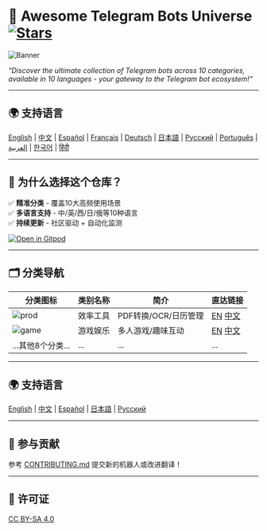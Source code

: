 # 🚀 Awesome Telegram Bots Universe [![Stars](https://img.shields.io/github/stars/yourusername/awesome-telegram-bots-universe?style=social)](https://github.com/yourusername/awesome-telegram-bots-universe)

![Banner](assets/banner.png)

*"Discover the ultimate collection of Telegram bots across 10 categories, available in 10 languages - your gateway to the Telegram bot ecosystem!"*

---

## 🌍 支持语言 
[English](languages/EN.md) | [中文](languages/ZH.md) | [Español](languages/ES.md) |  [Français](languages/FR.md) | [Deutsch](languages/DE.md) | [日本語](languages/JA.md) |  [Русский](languages/RU.md) | [Português](languages/PT.md) | [العربية](languages/AR.md) |  [한국어](languages/KO.md) | [हिंदी](languages/HI.md)

---

## 🌟 为什么选择这个仓库？
✅ **精准分类** - 覆盖10大高频使用场景  
✅ **多语言支持** - 中/英/西/日/俄等10种语言  
✅ **持续更新** - 社区驱动 + 自动化监测  

[![Open in Gitpod](https://gitpod.io/button/open-in-gitpod.svg)](https://gitpod.io/#https://github.com/yourusername/awesome-telegram-bots-universe)

---

## 🗂️ 分类导航
| 分类图标 | 类别名称       | 简介                  | 直达链接          |
|----------|----------------|-----------------------|-------------------|
| ![prod](assets/icons/productivity.png) | 效率工具       | PDF转换/OCR/日历管理  | [EN](#) [中文](#) |
| ![game](assets/icons/gaming.png)       | 游戏娱乐       | 多人游戏/趣味互动     | [EN](#) [中文](#) |
| ...其他8个分类...                      | ...            | ...                   | ...               |

---

## 🌍 支持语言
[English](languages/EN.md) | [中文](languages/ZH.md) | [Español](languages/ES.md) | [日本語](languages/JA.md) | [Русский](languages/RU.md)

---

## 🤝 参与贡献
参考 [CONTRIBUTING.md](CONTRIBUTING.md) 提交新的机器人或改进翻译！

---

## 📜 许可证
[CC BY-SA 4.0](https://creativecommons.org/licenses/by-sa/4.0/)
